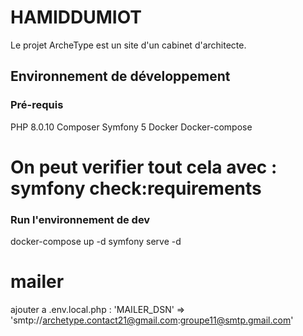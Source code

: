 # HAMIDDUMIOT

Le projet ArcheType est un site d'un cabinet d'architecte.

## Environnement de développement

### Pré-requis
PHP 8.0.10
Composer 
Symfony 5 
Docker
Docker-compose

# On peut verifier tout cela avec : symfony check:requirements

### Run l'environnement de dev

docker-compose up -d
symfony serve -d

# mailer
ajouter a .env.local.php :
'MAILER_DSN' => 'smtp://archetype.contact21@gmail.com:groupe11@smtp.gmail.com'